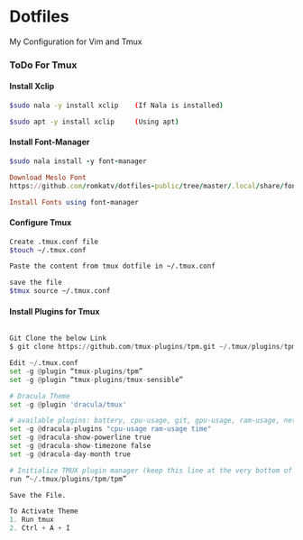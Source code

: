 # Dotfiles
My Configuration for Vim and Tmux


### ToDo For Tmux

#### Install Xclip
```sh
$sudo nala -y install xclip    (If Nala is installed)

$sudo apt -y install xclip     (Using apt)
```

#### Install Font-Manager
```ruby
$sudo nala install -y font-manager

Download Meslo Font 
https://github.com/romkatv/dotfiles-public/tree/master/.local/share/fonts/NerdFonts

Install Fonts using font-manager
```

#### Configure Tmux
```sh
Create .tmux.conf file
$touch ~/.tmux.conf

Paste the content from tmux dotfile in ~/.tmux.conf

save the file
$tmux source ~/.tmux.conf
```

#### Install Plugins for Tmux
```python

Git Clone the below Link
$ git clone https://github.com/tmux-plugins/tpm.git ~/.tmux/plugins/tpm

Edit ~/.tmux.conf
set -g @plugin “tmux-plugins/tpm”
set -g @plugin “tmux-plugins/tmux-sensible”

# Dracula Theme
set -g @plugin 'dracula/tmux'

# available plugins: battery, cpu-usage, git, gpu-usage, ram-usage, network, network-bandwidth, network-ping, weather, time
set -g @dracula-plugins "cpu-usage ram-usage time"
set -g @dracula-show-powerline true
set -g @dracula-show-timezone false
set -g @dracula-day-month true

# Initialize TMUX plugin manager (keep this line at the very bottom of tmux.conf)
run “~/.tmux/plugins/tpm/tpm”

Save the File.

To Activate Theme
1. Run tmux
2. Ctrl + A + I
```
